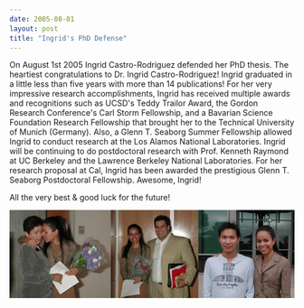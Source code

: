 ```yaml
---
date: 2005-08-01
layout: post
title: "Ingrid's PhD Defense"
---
```


On August 1st 2005 Ingrid Castro-Rodriguez defended her PhD thesis. 
The heartiest congratulations to Dr. Ingrid Castro-Rodriguez! 
Ingrid graduated in a little less than five years with more than 14 publications! 
For her very impressive research accomplishments, Ingrid has received multiple awards and recognitions such as UCSD's Teddy Trailor Award, the Gordon Research Conference's Carl Storm Fellowship, and a Bavarian Science Foundation Research Fellowship that brought her to the Technical University of Munich (Germany).
Also, a Glenn T. Seaborg Summer Fellowship allowed Ingrid to conduct research at the Los Alamos National Laboratories. 
Ingrid will be continuing to do postdoctoral research with Prof. Kenneth Raymond at UC Berkeley and the Lawrence Berkeley National Laboratories. 
For her research proposal at Cal, Ingrid has been awarded the prestigious Glenn T. Seaborg Postdoctoral Fellowship. 
Awesome, Ingrid! 

All the very best & good luck for the future! 

![Ingrid PhD Defense](/assets/img/IngridsPhD.jpg)